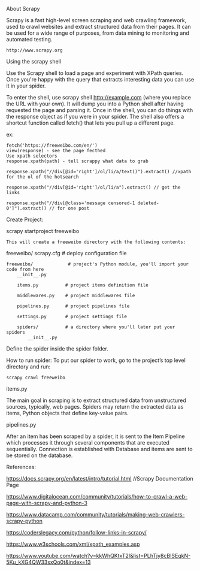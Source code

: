 About Scrapy

  Scrapy is a fast high-level screen scraping and web crawling framework, used to crawl websites and extract structured data from their pages. It can be used for a wide range of purposes, from data mining to monitoring and automated testing.

    http://www.scrapy.org

Using the scrapy shell

  Use the Scrapy shell to load a page and experiment with XPath queries. Once you're happy with the query that extracts interesting data you can use it in your spider. 

  To enter the shell, use scrapy shell http://example.com (where you replace the URL with your own). It will dump you into a Python shell after having requested the page and parsing it. Once in the shell, you can do things with the response object as if you were in your spider. The shell also offers a shortcut function called fetch() that lets you pull up a different page.

  ex:

    fetch('https://freeweibo.com/en/')
    view(response) - see the page fecthed 
    Use xpath selectors 
    response.xpath(path) - tell scrappy what data to grab

    response.xpath("//div[@id='right']/ol/li/a/text()").extract() //xpath for the ol of the hotsearch

    response.xpath("//div[@id='right']/ol/li/a").extract() // get the links

    response.xpath("//div[@class='message censored-1 deleted-0']").extract() // for one post

Create Project:

  scrapy startproject freeweibo

    This will create a freeweibo directory with the following contents:

freeweibo/
    scrapy.cfg            # deploy configuration file

    freeweibo/             # project's Python module, you'll import your code from here
        __init__.py

        items.py          # project items definition file

        middlewares.py    # project middlewares file

        pipelines.py      # project pipelines file

        settings.py       # project settings file

        spiders/          # a directory where you'll later put your spiders
            __init__.py
            

Define the spider inside the spider folder. 

How to run spider:
  To put our spider to work, go to the project’s top level directory and run:

    scrapy crawl freeweibo

items.py

  The main goal in scraping is to extract structured data from unstructured sources, typically, web pages. Spiders may return the     extracted data as items, Python objects that define key-value pairs.

pipelines.py

  After an item has been scraped by a spider, it is sent to the Item Pipeline which processes it through several components that are executed sequentially. Connection is established with Database and items are sent to be stored on the database. 

References:

  https://docs.scrapy.org/en/latest/intro/tutorial.html //Scrapy Documentation Page

  https://www.digitalocean.com/community/tutorials/how-to-crawl-a-web-page-with-scrapy-and-python-3

  https://www.datacamp.com/community/tutorials/making-web-crawlers-scrapy-python

  https://coderslegacy.com/python/follow-links-in-scrapy/

  https://www.w3schools.com/xml/xpath_examples.asp

  https://www.youtube.com/watch?v=kkWhQKtxT2I&list=PLhTjy8cBISEqkN-5Ku_kXG4QW33sxQo0t&index=13
